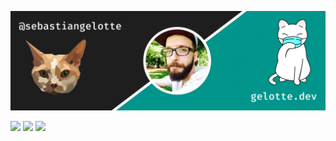 <a href="https://gelotte.dev" title="gelotte.dev"><img src="https://github.com/sebastiangelotte/sebastiangelotte/blob/main/profile-image.png" alt="profile image" /></a>

![](https://img.shields.io/badge/Code-HTML-informational?style=flat&logoColor=white&color=01958C)
![](https://img.shields.io/badge/Code-CSS-informational?style=flat&logoColor=white&color=01958C)
![](https://img.shields.io/badge/Code-JavaScript-informational?style=flat&logoColor=white&color=01958C)
